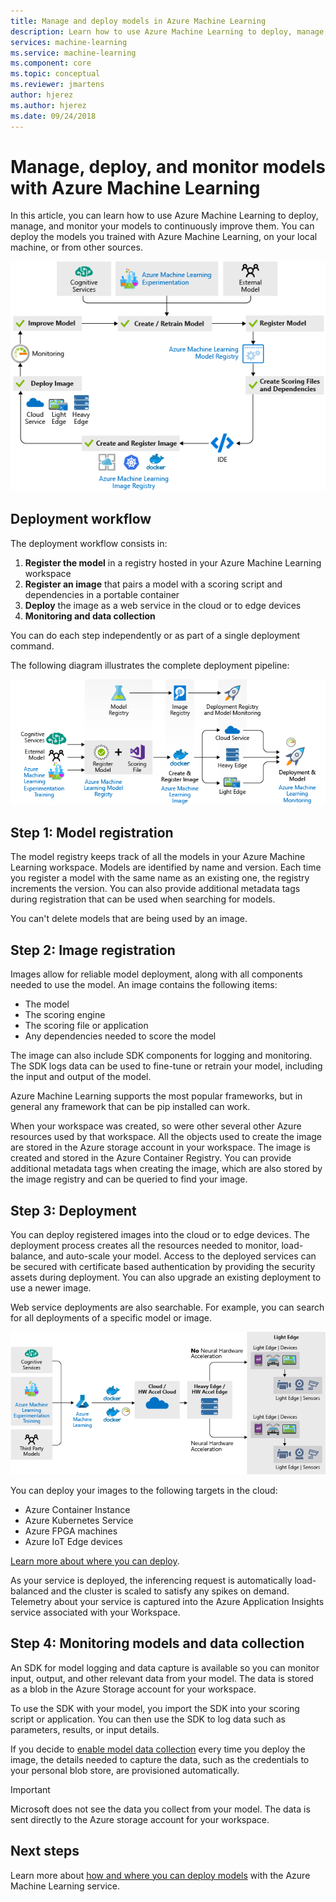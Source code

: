 ```yaml
---
title: Manage and deploy models in Azure Machine Learning
description: Learn how to use Azure Machine Learning to deploy, manage, and monitor your models to continuously improve them. You can deploy the models you trained with Azure Machine Learning, on your local machine, or from other sources.  
services: machine-learning
ms.service: machine-learning
ms.component: core
ms.topic: conceptual
ms.reviewer: jmartens
author: hjerez
ms.author: hjerez
ms.date: 09/24/2018
---
```


# Manage, deploy, and monitor models with Azure Machine Learning

In this article, you can learn how to use Azure Machine Learning to deploy, manage, and monitor your models to continuously improve them. You can deploy the models you trained with Azure Machine Learning, on your local machine, or from other sources. 

[ !['Azure Machine Learning continuous integration/continuous deployment (CI/CD) cycle'](media/concept-model-management-and-deployment/model-ci-cd.png) ](media/concept-model-management-and-deployment/model-ci-cd.png#lightbox)

## Deployment workflow

The deployment workflow consists in: 
1. **Register the model** in a registry hosted in your Azure Machine Learning workspace
1. **Register an image** that pairs a model with a scoring script and dependencies in a portable container 
1. **Deploy** the image as a web service in the cloud or to edge devices
1. **Monitoring and data collection**

You can do each step independently or as part of a single deployment command. 

The following diagram illustrates the complete deployment pipeline:

[ ![Deployment pipeline](media/concept-model-management-and-deployment/deployment-pipeline.png) ](media/concept-model-management-and-deployment/deployment-pipeline.png#lightbox)

## Step 1: Model registration

The model registry keeps track of all the models in your Azure Machine Learning workspace.
Models are identified by name and version. Each time you register a model with the same name as an existing one, the registry increments the version. You can also provide additional metadata tags during registration that can be used when searching for models.

You can't delete models that are being used by an image.

## Step 2: Image registration

Images allow for reliable model deployment, along with all components needed to use the model. An image contains the following items:

* The model
* The scoring engine
* The scoring file or application
* Any dependencies needed to score the model

The image can also include SDK components for logging and monitoring. The SDK logs data can be used to fine-tune or retrain your model, including the input and output of the model.

Azure Machine Learning supports the most popular frameworks, but in general any framework that can be pip installed can work.

When your workspace was created, so were other several other Azure resources used by that workspace.
All the objects used to create the image are stored in the Azure storage account in your workspace. The image is created and stored in the Azure Container Registry. You can provide additional metadata tags when creating the image, which are also stored by the image registry and can be queried to find your image.

## Step 3: Deployment

You can deploy registered images into the cloud or to edge devices. The deployment process creates all the resources needed to monitor, load-balance, and auto-scale your model. Access to the deployed services can be secured with certificate based authentication by providing the security assets during deployment. You can also upgrade an existing deployment to use a newer image.

Web service deployments are also searchable. For example, you can search for all deployments of a specific model or image.

[ ![Inferencing targets](media/concept-model-management-and-deployment/inferencing-targets.png) ](media/concept-model-management-and-deployment/inferencing-targets.png#lightbox)

You can deploy your images to the following targets in the cloud:

* Azure Container Instance
* Azure Kubernetes Service
* Azure FPGA machines
* Azure IoT Edge devices

[Learn more about where you can deploy](how-to-deploy-and-where.md).

As your service is deployed, the inferencing request is automatically load-balanced and the cluster is scaled to satisfy any spikes on demand. Telemetry about your service is captured into the Azure Application Insights service associated with your Workspace.

## Step 4: Monitoring models and data collection

An SDK for model logging and data capture is available so you can monitor input, output, and other relevant data from your model. The data is stored as a blob in the Azure Storage account for your workspace.

To use the SDK with your model, you import the SDK into your scoring script or application. You can then use the SDK to log data such as parameters, results, or input details.

If you decide to [enable model data collection](how-to-enable-data-collection.md) every time you deploy the image, the details needed to capture the data, such as the credentials to your personal blob store, are provisioned automatically.

> [!Important]
> Microsoft does not see the data you collect from your model. The data is sent directly to the Azure storage account for your workspace.

## Next steps

Learn more about [how and where you can deploy models](how-to-deploy-and-where.md) with the Azure Machine Learning service.
